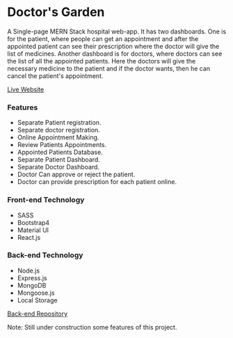 # Doctor's Garden

A Single-page MERN Stack hospital web-app. It has two dashboards. One is for the patient, where people can get an appointment and after the appointed patient can see their prescription where the doctor will give the list of medicines. Another dashboard is for doctors, where doctors can see the list of all the appointed patients. Here the doctors will give the necessary medicine to the patient and if the doctor wants, then he can cancel the patient's appointment.

[Live Website](https://doctors-garden.netlify.app/)

### Features
* Separate Patient registration.
* Separate doctor registration.
* Online Appointment Making.
* Review Patients Appointments.
* Appointed Patients Database.
* Separate Patient Dashboard.
* Separate Doctor Dashboard.
* Doctor Can approve or reject the patient.
* Doctor can provide prescription for each patient online.

### Front-end Technology 
* SASS
* Bootstrap4
* Material UI
* React.js

### Back-end Technology
* Node.js
* Express.js
* MongoDB
* Mongoose.js
* Local Storage

[Back-end Repository](https://github.com/Jamir45/Doctor-Portal-Backend)

Note: Still under construction some features of this project.